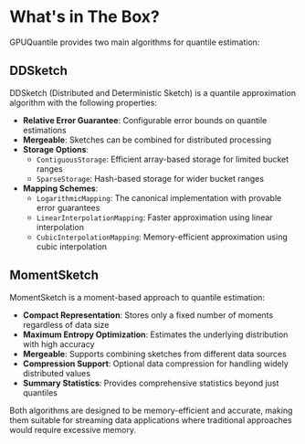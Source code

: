# What's in The Box?

GPUQuantile provides two main algorithms for quantile estimation:

## DDSketch

DDSketch (Distributed and Deterministic Sketch) is a quantile approximation algorithm with the following properties:

- **Relative Error Guarantee**: Configurable error bounds on quantile estimations
- **Mergeable**: Sketches can be combined for distributed processing
- **Storage Options**:
  - `ContiguousStorage`: Efficient array-based storage for limited bucket ranges
  - `SparseStorage`: Hash-based storage for wider bucket ranges
- **Mapping Schemes**:
  - `LogarithmicMapping`: The canonical implementation with provable error guarantees
  - `LinearInterpolationMapping`: Faster approximation using linear interpolation
  - `CubicInterpolationMapping`: Memory-efficient approximation using cubic interpolation

## MomentSketch

MomentSketch is a moment-based approach to quantile estimation:

- **Compact Representation**: Stores only a fixed number of moments regardless of data size
- **Maximum Entropy Optimization**: Estimates the underlying distribution with high accuracy
- **Mergeable**: Supports combining sketches from different data sources
- **Compression Support**: Optional data compression for handling widely distributed values
- **Summary Statistics**: Provides comprehensive statistics beyond just quantiles

Both algorithms are designed to be memory-efficient and accurate, making them suitable for streaming data applications where traditional approaches would require excessive memory.
